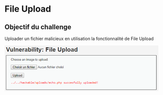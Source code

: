 # File Upload

## Objectif du challenge

Uploader un fichier malicieux en utilisation la fonctionnalité de File Upload

![](../../../../.gitbook/assets/dda6ca0d46af060803593830fc5474ae.png)

